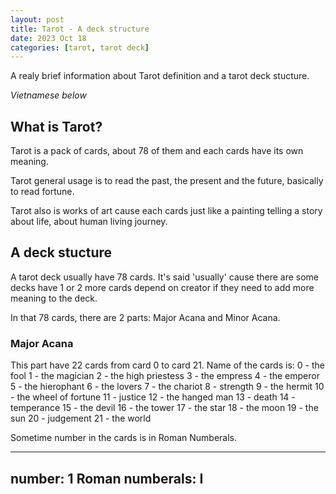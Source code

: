 ```yaml
---
layout: post
title: Tarot - A deck structure
date: 2023 Oct 18
categories: [tarot, tarot deck]
---
```


A realy brief information about Tarot definition and a tarot deck stucture.

*Vietnamese below*

## What is Tarot?

<!-- [picture of tarot decks] -->

Tarot is a pack of cards, about 78 of them and each cards have its own meaning. <br>

Tarot general usage is to read the past, the present and the future, basically to read fortune. <br>

Tarot also is works of art cause each cards just like a painting telling a story about life, about human living journey. <br>

## A deck stucture

A tarot deck usually have 78 cards. 
It's said 'usually' cause there are some decks have 1 or 2 more cards depend on creator if they need to add more meaning to the deck. <br>

In that 78 cards, there are 2 parts: Major Acana and Minor Acana.<br>

### Major Acana

This part have 22 cards from card 0 to card 21. Name of the cards is:
0 - the fool
1 - the magician
2 - the high priestess
3 - the empress
4 - the emperor
5 - the hierophant
6 - the lovers
7 - the chariot
8 - strength
9 - the hermit
10 - the wheel of fortune
11 - justice
12 - the hanged man
13 - death
14 - temperance
15 - the devil
16 - the tower
17 - the star
18 - the moon
19 - the sun
20 - judgement 
21 - the world

Sometime number in the cards is in Roman Numberals.

---
number: 1
Roman numberals: I
--- 